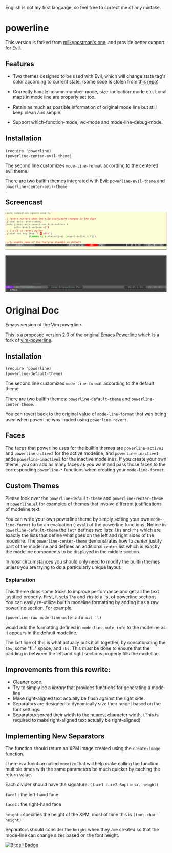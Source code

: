 English is not my first language, so feel free to correct me of any mistake.

powerline
=========

This version is forked from [milkypostman's one](https://github.com/milkypostman/powerline), and provide better support for Evil.


## Features

- Two themes designed to be used with Evil, which will change state tag's color according to current state. (some code is stolen from [this repo](https://github.com/laynor/emacs-conf/blob/master/packages/sm-package-powerline.el))

- Correctly handle column-number-mode, size-indication-mode etc. Local maps in mode line are properly set too.

- Retain as much as possible information of original mode line but still keep clean and simple.

- Support which-function-mode, wc-mode and mode-line-debug-mode.

## Installation

    (require 'powerline)
    (powerline-center-evil-theme)

The second line customizes `mode-line-format` according to the centered evil theme.

There are two builtin themes integrated with Evil: `powerline-evil-theme` and `powerline-center-evil-theme`.

## Screencast

![image](https://github.com/Dewdrops/powerline/blob/master/evil-center.png?raw=true)

![image](https://github.com/Dewdrops/powerline/blob/master/evil.png?raw=true)



Original Doc
============

Emacs version of the Vim powerline.

This is a proposed version 2.0 of the original [Emacs Powerline](http://www.emacswiki.org/emacs/PowerLine) which is a fork of [vim-powerline](https://github.com/Lokaltog/vim-powerline).


## Installation

    (require 'powerline)
    (powerline-default-theme)

The second line customizes `mode-line-format` according to the default theme.

There are two builtin themes: `powerline-default-theme` and `powerline-center-theme`.

You can revert back to the original value of `mode-line-format` that was being used when powerline was loaded using `powerline-revert`.

## Faces

The faces that powerline uses for the builtin themes are `powerline-active1` and `powerline-active2` for the active modeline, and `powerline-inactive1` ande `powerline-inactive2` for the inactive modelines. If you create your own theme, you can add as many faces as you want and pass those faces to the corresponding `powerline-*` functions when creating your `mode-line-format`.


## Custom Themes

Please look over the `powerline-default-theme` and `powerline-center-theme` in [`powerline.el`](https://github.com/milkypostman/powerline/blob/master/powerline.el) for examples of themes that involve different justifications of modeline text.

You can write your own powerline theme by simply setting your own `mode-line-format` to be an evaluation (`:eval`) of the powerline functions. Notice in `powerline-default-theme` the `let*` defines two lists: `lhs` and `rhs` which are exactly the lists that define what goes on the left and right sides of the modeline. The `powerline-center-theme` demonstrates how to *center* justify part of the modeline and defines an additional `center` list which is exactly the modeline components to be displayed in the middle section.

In *most* circumstances you should only need to modify the builtin themes unless you are trying to do a particularly unique layout.


### Explanation

This theme does some tricks to improve performance and get all the text justified properly. First, it sets `lhs` and `rhs` to a list of powerline sections. You can easily re-utilize builtin modeline formatting by adding it as a raw powerline section. For example,

    (powerline-raw mode-line-mule-info nil 'l)

would add the formatting defined in `mode-line-mule-info` to the modeline as it appears in the default modeline.

The last line of this is what actually puts it all together, by concatonating the `lhs`, some "fill" space, and `rhs`.  This *must* be done to ensure that the padding in between the left and right sections properly fills the modeline.



## Improvements from this rewrite:

* Cleaner code.
* Try to simply be a *library* that provides functions for generating a mode-line
* Make right-aligned text actually be flush against the right side.
* Separators are designed to dynamically size their height based on the font settings.
* Separators spread their width to the nearest character width.  (This is required to make right-aligned text actually be right-aligned)


## Implementing New Separators

The function should return an XPM image created using the `create-image` function.

There is a function called `memoize` that will help make calling the function multiple times with the same parameters be much quicker by caching the return value.

Each divider should have the signature: `(face1 face2 &optional height)`

`face1` : the left-hand face

`face2` : the right-hand face

`height` : specifies the height of the XPM, most of time this is `(font-char-height)`

Separators should consider the `height` when they are created so that the mode-line can change sizes based on the font height.



[![Bitdeli Badge](https://d2weczhvl823v0.cloudfront.net/Dewdrops/powerline/trend.png)](https://bitdeli.com/free "Bitdeli Badge")

